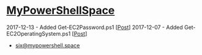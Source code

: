 # [MyPowerShellSpace](http://mypowershell.space/)

2017-12-13 - Added Get-EC2Password.ps1 [[Post](http://mypowershell.space/index.php/2017/12/13/how-to-get-my-ec2-instance-password/)]
2017-12-07 - Added Get-EC2OperatingSystem.ps1 [[Post](http://mypowershell.space/index.php/2017/12/07/get-os-of-the-instance-or-gods-forbid-sql-version/)]

- six@mypowershell.space